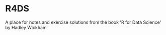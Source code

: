 # R4DS
A place for notes and exercise solutions from the book 'R for Data Science' by Hadley Wickham 
